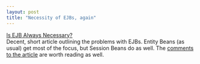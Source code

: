 ```yaml
---
layout: post
title: "Necessity of EJBs, again"
---
```




<a href="http://radio.weblogs.com/0107789/stories/2002/05/24/isEjbAlwaysNecessary.html">Is EJB Always Necessary?</a><br>
Decent, short article outlining the problems with EJBs. Entity Beans (as usual) get most of the focus, but Session Beans do as well. The <a href="http://radio.weblogs.com/0107789/stories/2002/09/02/theNecessityOfEjb.html">comments to the article</a> are worth reading as well.


